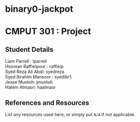 # binary0-jackpot

# CMPUT 301 : Project

## Student Details

Liam Parrell : lparrell  
Hooman Raffieipour : raffieip  
Syed Reza Ali Abdi: syedreza  
Syed Ibrahim Mansoor : syedibr1  
Jesse Muotoh: jmuotoh  
Hatem Almasri: haalmasr

## References and Resources

List any resources used here, or simply put `N/A` if not applicable.

